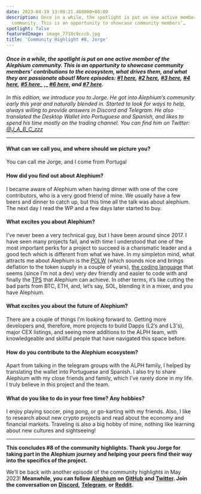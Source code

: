 ```yaml
---
date: 2023-04-19 13:09:21.468000+00:00
description: Once in a while, the spotlight is put on one active member of the Alephium
  community. This is an opportunity to showcase community members’…
spotlight: false
featuredImage: image_7718c9cccb.jpg
title: 'Community Highlight #8, Jorge'
---
```


#### _Once in a while, the spotlight is put on one active member of the Alephium community. This is an opportunity to showcase community members’ contributions to the ecosystem, what drives them, and what they are passionate about! More episodes:_ <a href="https://medium.com/@alephium/community-highlight-wilhelm-k%C3%A4llstr%C3%B6m-aka-oracleuggla-81d3938c5692" class="markup--anchor markup--h4-anchor" data-href="https://medium.com/@alephium/community-highlight-wilhelm-k%C3%A4llstr%C3%B6m-aka-oracleuggla-81d3938c5692" target="_blank"><em>#1 here</em></a>_,_ <a href="https://medium.com/@alephium/community-highlight-cgi-bin-c102cc106f19" class="markup--anchor markup--h4-anchor" data-href="https://medium.com/@alephium/community-highlight-cgi-bin-c102cc106f19" target="_blank"><em>#2 here</em></a>_,_ <a href="https://medium.com/@alephium/community-highlight-3-digdug-48a7ec868504" class="markup--anchor markup--h4-anchor" data-href="https://medium.com/@alephium/community-highlight-3-digdug-48a7ec868504" target="_blank"><em>#3 here</em></a>_,_ <a href="https://medium.com/@alephium/community-highlight-4-montail-e24fd88882a0" class="markup--anchor markup--h4-anchor" data-href="https://medium.com/@alephium/community-highlight-4-montail-e24fd88882a0" target="_blank"><em>#4 here</em></a>_,_ <a href="https://medium.com/@alephium/community-highlight-5-txn-71c4fd76ffe8" class="markup--anchor markup--h4-anchor" data-href="https://medium.com/@alephium/community-highlight-5-txn-71c4fd76ffe8" target="_blank"><em>#5 here</em></a>_ ,_ <a href="https://medium.com/@alephium/community-highlight-6-waldi-zkit-beats-37af1f6df3b8" class="markup--anchor markup--h4-anchor" data-href="https://medium.com/@alephium/community-highlight-6-waldi-zkit-beats-37af1f6df3b8" target="_blank"><em>#6 here</em></a>, _and_ <a href="https://medium.com/@alephium/community-highlight-7-oheka-13d8b4ae025e" class="markup--anchor markup--h4-anchor" data-href="https://medium.com/@alephium/community-highlight-7-oheka-13d8b4ae025e" target="_blank"><em>#7 here</em></a>_._

_In this edition, we introduce you to Jorge. He got into Alephium’s community early this year and naturally blended in. Started to look for ways to help, always willing to provide answers in Discord and Telegram. He also translated the Desktop Wallet into Portuguese and Spanish, and likes to spend his time mostly on the trading channel. You can find him on Twitter:_ <a href="https://twitter.com/J_A_B_C_zzz" class="markup--anchor markup--p-anchor" data-href="https://twitter.com/J_A_B_C_zzz" rel="noopener" target="_blank"><em>@J_A_B_C_zzz</em></a>

---

#### **What can we call you, and where should we picture you?**

You can call me Jorge, and I come from Portugal

#### How did you find out about Alephium?

I became aware of Alephium when having dinner with one of the core contributors, who is a very good friend of mine. We usually have a few beers and dinner to catch up, but this time all the talk was about alephium. The next day I read the WP and a few days later started to buy.

#### What excites you about Alephium?

I’ve never been a very technical guy, but I have been around since 2017. I have seen many projects fail, and with time I understood that one of the most important perks for a project to succeed is a charismatic leader and a good tech which is different from what we have. In my simpleton mind, what attracts me about Alephium is the <a href="https://medium.com/@alephium/tech-talk-1-the-ultimate-guide-to-proof-of-less-work-the-universe-and-everything-ba70644ab301" class="markup--anchor markup--p-anchor" data-href="https://medium.com/@alephium/tech-talk-1-the-ultimate-guide-to-proof-of-less-work-the-universe-and-everything-ba70644ab301" target="_blank">POLW</a> (which sounds nice and brings deflation to the token supply in a couple of years), <a href="https://twitter.com/alephium/status/1643961985841905664" class="markup--anchor markup--p-anchor" data-href="https://twitter.com/alephium/status/1643961985841905664" rel="noopener" target="_blank">the coding language</a> that seems (since I’m not a dev) very dev friendly and easier to code with and finally the <a href="https://medium.com/@alephium/transactions-per-second-tps-f13217a49e39" class="markup--anchor markup--p-anchor" data-href="https://medium.com/@alephium/transactions-per-second-tps-f13217a49e39" target="_blank">TPS</a> that Alephium can achieve. In other terms, it’s like cutting the bad parts from BTC, ETH, and, let’s say, SOL, blending it in a mixer, and you have Alephium.

#### What excites you about the future of Alephium?

There are a couple of things I’m looking forward to. Getting more developers and, therefore, more projects to build Dapps (L2’s and L3's), major CEX listings, and seeing more additions to the ALPH team, with knowledgeable and skillful people that have navigated this space before.

#### How do you contribute to the Alephium ecosystem?

Apart from talking in the telegram groups with the ALPH family, I helped by translating the wallet into Portuguese and Spanish. I also try to share Alephium with my close friends and family, which I’ve rarely done in my life. I truly believe in this project and the team.

#### What do you like to do in your free time? Any hobbies?

I enjoy playing soccer, ping pong, or go-karting with my friends. Also, I like to research about new crypto projects and read about the economy and financial markets. Traveling is also a big hobby of mine, nothing like learning about new cultures and sightseeing!

---

**This concludes \#8 of the community highlights. Thank you Jorge for taking part in the Alephium journey and helping your peers find their way into the specifics of the project.**

We’ll be back with another episode of the community highlights in May 2023! **Meanwhile, you can follow** <a href="https://alephium.org" class="markup--anchor markup--p-anchor" data-href="https://alephium.org" rel="noopener" target="_blank"><strong>Alephium</strong></a> **on** <a href="https://github.com/alephium/" class="markup--anchor markup--p-anchor" data-href="https://github.com/alephium/" rel="noopener" target="_blank"><strong>GitHub</strong></a> **and** <a href="https://twitter.com/alephium" class="markup--anchor markup--p-anchor" data-href="https://twitter.com/alephium" rel="noopener" target="_blank"><strong>Twitter</strong></a>**. Join the conversation on** <a href="https://alephium.org/discord" class="markup--anchor markup--p-anchor" data-href="https://alephium.org/discord" rel="noopener" target="_blank"><strong>Discord</strong></a>**,** <a href="https://t.me/alephiumgroup" class="markup--anchor markup--p-anchor" data-href="https://t.me/alephiumgroup" rel="noopener" target="_blank"><strong>Telegram</strong></a>, **or** <a href="https://www.reddit.com/r/alephium" class="markup--anchor markup--p-anchor" data-href="https://www.reddit.com/r/alephium" rel="noopener" target="_blank"><strong>Reddit</strong></a>**.**
